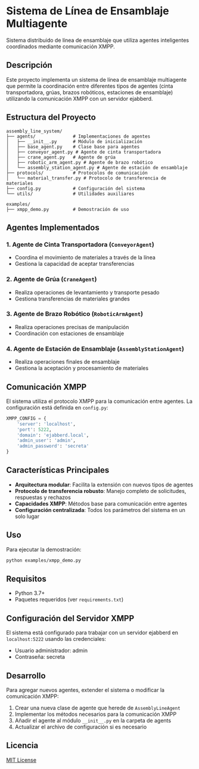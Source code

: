 # Sistema de Línea de Ensamblaje Multiagente

Sistema distribuido de línea de ensamblaje que utiliza agentes inteligentes coordinados mediante comunicación XMPP.

## Descripción

Este proyecto implementa un sistema de línea de ensamblaje multiagente que permite la coordinación entre diferentes tipos de agentes (cinta transportadora, grúas, brazos robóticos, estaciones de ensamblaje) utilizando la comunicación XMPP con un servidor ejabberd.

## Estructura del Proyecto

```
assembly_line_system/
├── agents/              # Implementaciones de agentes
│   ├── __init__.py      # Módulo de inicialización
│   ├── base_agent.py    # Clase base para agentes
│   ├── conveyor_agent.py # Agente de cinta transportadora
│   ├── crane_agent.py   # Agente de grúa
│   ├── robotic_arm_agent.py # Agente de brazo robótico
│   └── assembly_station_agent.py # Agente de estación de ensamblaje
├── protocols/           # Protocolos de comunicación
│   └── material_transfer.py # Protocolo de transferencia de materiales
├── config.py            # Configuración del sistema
└── utils/               # Utilidades auxiliares

examples/
├── xmpp_demo.py         # Demostración de uso
```

## Agentes Implementados

### 1. Agente de Cinta Transportadora (`ConveyorAgent`)
- Coordina el movimiento de materiales a través de la línea
- Gestiona la capacidad de aceptar transferencias

### 2. Agente de Grúa (`CraneAgent`)
- Realiza operaciones de levantamiento y transporte pesado
- Gestiona transferencias de materiales grandes

### 3. Agente de Brazo Robótico (`RoboticArmAgent`)
- Realiza operaciones precisas de manipulación
- Coordinación con estaciones de ensamblaje

### 4. Agente de Estación de Ensamblaje (`AssemblyStationAgent`)
- Realiza operaciones finales de ensamblaje
- Gestiona la aceptación y procesamiento de materiales

## Comunicación XMPP

El sistema utiliza el protocolo XMPP para la comunicación entre agentes. La configuración está definida en `config.py`:

```python
XMPP_CONFIG = {
    'server': 'localhost',
    'port': 5222,
    'domain': 'ejabberd.local',
    'admin_user': 'admin',
    'admin_password': 'secreta'
}
```

## Características Principales

- **Arquitectura modular**: Facilita la extensión con nuevos tipos de agentes
- **Protocolo de transferencia robusto**: Manejo completo de solicitudes, respuestas y rechazos
- **Capacidades XMPP**: Métodos base para comunicación entre agentes
- **Configuración centralizada**: Todos los parámetros del sistema en un solo lugar

## Uso

Para ejecutar la demostración:

```bash
python examples/xmpp_demo.py
```

## Requisitos

- Python 3.7+
- Paquetes requeridos (ver `requirements.txt`)

## Configuración del Servidor XMPP

El sistema está configurado para trabajar con un servidor ejabberd en `localhost:5222` usando las credenciales:
- Usuario administrador: admin
- Contraseña: secreta

## Desarrollo

Para agregar nuevos agentes, extender el sistema o modificar la comunicación XMPP:

1. Crear una nueva clase de agente que herede de `AssemblyLineAgent`
2. Implementar los métodos necesarios para la comunicación XMPP
3. Añadir el agente al módulo `__init__.py` en la carpeta de agents
4. Actualizar el archivo de configuración si es necesario

## Licencia

[MIT License](LICENSE)